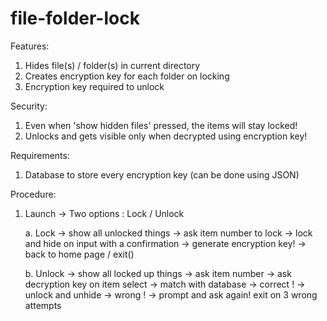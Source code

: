 # file-folder-lock

Features: 
1. Hides file(s) / folder(s) in current directory
2. Creates encryption key for each folder on locking 
3. Encryption key required to unlock 

Security:
1. Even when 'show hidden files' pressed, the items will stay locked!
2. Unlocks and gets visible only when decrypted using encryption key!

Requirements:
1. Database to store every encryption key (can be done using JSON)

Procedure: 
1. Launch -> Two options : Lock / Unlock 

    a. Lock -> show all unlocked things -> ask item number to lock -> lock and hide on input with a confirmation -> generate encryption key! -> back to home page / exit()

    b. Unlock -> show all locked up things -> ask item number -> ask decryption key on item select -> match with database -> correct ! -> unlock and unhide
             -> wrong ! -> prompt and ask again!
                            exit on 3 wrong attempts

